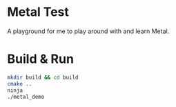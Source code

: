 # Metal Test

A playground for me to play around with and learn Metal.

# Build & Run

```bash
mkdir build && cd build
cmake ..
ninja 
./metal_demo
```